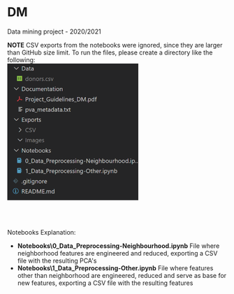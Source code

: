 # DM
Data mining project - 2020/2021
</br>

**NOTE**
CSV exports from the notebooks were ignored, since they are larger than GitHub size limit.
To run the files, please create a directory like the following:
</br>
<img width="300px" src="directory.PNG"/>


</br>
</br>

Notebooks Explanation:
- **Notebooks\0_Data_Preprocessing-Neighbourhood.ipynb**
File where neighborhood features are engineered and reduced, exporting a CSV file with the resulting PCA's
- **Notebooks\1_Data_Preprocessing-Other.ipynb**
File where features other than neighborhood are engineered, reduced and serve as base for new features, exporting a CSV file with the resulting features

